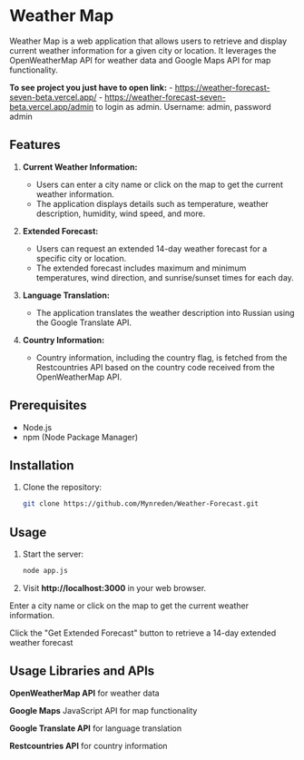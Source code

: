 # Weather Map

Weather Map is a web application that allows users to retrieve and display current weather information for a given city or location. It leverages the OpenWeatherMap API for weather data and Google Maps API for map functionality.

**To see project you just have to open link:**
    - https://weather-forecast-seven-beta.vercel.app/
    - https://weather-forecast-seven-beta.vercel.app/admin to login as admin. Username: admin, password admin
    


## Features

1. **Current Weather Information:**
   - Users can enter a city name or click on the map to get the current weather information.
   - The application displays details such as temperature, weather description, humidity, wind speed, and more.

2. **Extended Forecast:**
   - Users can request an extended 14-day weather forecast for a specific city or location.
   - The extended forecast includes maximum and minimum temperatures, wind direction, and sunrise/sunset times for each day.

3. **Language Translation:**
   - The application translates the weather description into Russian using the Google Translate API.

4. **Country Information:**
   - Country information, including the country flag, is fetched from the Restcountries API based on the country code received from the OpenWeatherMap API.

## Prerequisites

- Node.js
- npm (Node Package Manager)

## Installation

1. Clone the repository:

   ```bash
   git clone https://github.com/Mynreden/Weather-Forecast.git
## Usage
1. Start the server:

   ```bash
   node app.js

2. Visit **http://localhost:3000** in your web browser.

Enter a city name or click on the map to get the current weather information.

Click the "Get Extended Forecast" button to retrieve a 14-day extended weather forecast

## Usage Libraries and APIs

**OpenWeatherMap API** for weather data

**Google Maps** JavaScript API for map functionality

**Google Translate API** for language translation

**Restcountries API** for country information
